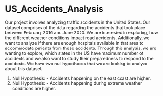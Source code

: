 # US_Accidents_Analysis
Our project involves analyzing traffic accidents in the United States. Our dataset comprises of the data regarding the accidents that took place between February 2016 and June 2020. 
We are interested in exploring, how the different weather conditions impact road accidents. Additionally, we want to analyze if there are enough hospitals available
in that area to accommodate patients from these accidents. Through this analysis, we are wanting to explore, which states in the US have maximum number of accidents and we also want to study their preparedness to respond to the accidents. We have two null hypotheses that we are looking to analyze about this dataset. 
1. Null Hypothesis: - Accidents happening on the east coast are higher. 
2. Null Hypothesis: - Accidents happening during extreme weather conditions are higher. 
